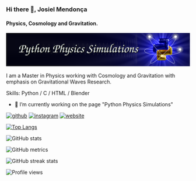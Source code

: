 ### Hi there 👋, Josiel Mendonça
#### Physics, Cosmology and Gravitation.
![Physics, Cosmology and Gravitation.](https://github.com/jmsdsouzaPhD/jmsdsouzaPhD/blob/main/header_figure.png)

I am a Master in Physics working with Cosmology and Gravitation with emphasis on Gravitational Waves Research.

Skills: Python / C / HTML / Blender

- 🔭 I’m currently working on the page "Python Physics Simulations" 


[<img src='https://cdn.jsdelivr.net/npm/simple-icons@3.0.1/icons/github.svg' alt='github' height='40'>](https://github.com/jmsdsouzaPhD)  [<img src='https://cdn.jsdelivr.net/npm/simple-icons@3.0.1/icons/instagram.svg' alt='instagram' height='40'>](https://www.instagram.com/josiel_msdsouza/)  [<img src='https://cdn.jsdelivr.net/npm/simple-icons@3.0.1/icons/icloud.svg' alt='website' height='40'>](https://jmsdsouzaphd.github.io/)  

[![Top Langs](https://github-readme-stats.vercel.app/api/top-langs/?username=jmsdsouzaPhD)](https://github.com/anuraghazra/github-readme-stats)

![GitHub stats](https://github-readme-stats.vercel.app/api?username=jmsdsouzaPhD&show_icons=true)  

![GitHub metrics](https://metrics.lecoq.io/jmsdsouzaPhD)  

![GitHub streak stats](https://github-readme-streak-stats.herokuapp.com/?user=jmsdsouzaPhD)  

![Profile views](https://gpvc.arturio.dev/jmsdsouzaPhD)  






<!--
**jmsdsouzaPhD/jmsdsouzaPhD** is a ✨ _special_ ✨ repository because its `README.md` (this file) appears on your GitHub profile.

Here are some ideas to get you started:

- 🔭 I’m currently working on ...
- 🌱 I’m currently learning ...
- 👯 I’m looking to collaborate on ...
- 🤔 I’m looking for help with ...
- 💬 Ask me about ...
- 📫 How to reach me: ...
- 😄 Pronouns: ...
- ⚡ Fun fact: ...
-->
